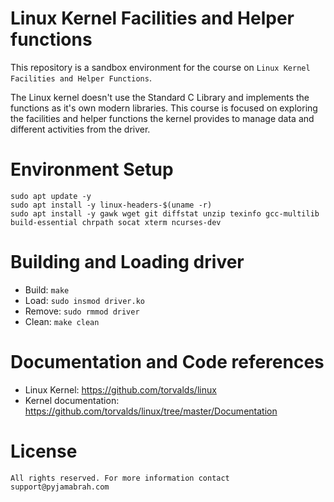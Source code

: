 # Linux Kernel Facilities and Helper functions

This repository is a sandbox environment for the course on `Linux Kernel Facilities and Helper Functions`. 

The Linux kernel doesn't use the Standard C Library and implements the functions as it's own modern libraries. This course is focused on exploring the facilities and helper functions the kernel provides to manage data and different activities from the driver.

# Environment Setup

```shell
sudo apt update -y
sudo apt install -y linux-headers-$(uname -r)
sudo apt install -y gawk wget git diffstat unzip texinfo gcc-multilib build-essential chrpath socat xterm ncurses-dev
```

# Building and Loading driver

- Build: `make`
- Load: `sudo insmod driver.ko`
- Remove: `sudo rmmod driver`
- Clean: `make clean`

# Documentation and Code references
- Linux Kernel: https://github.com/torvalds/linux
- Kernel documentation: https://github.com/torvalds/linux/tree/master/Documentation

# License

```
All rights reserved. For more information contact support@pyjamabrah.com
```
